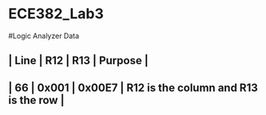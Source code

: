 ECE382_Lab3
===========

#Logic Analyzer Data

| Line |  R12  |  R13   | Purpose                              |
----------------------------------------------------------------
|  66  | 0x001 | 0x00E7 | R12 is the column and R13 is the row |
----------------------------------------------------------------
